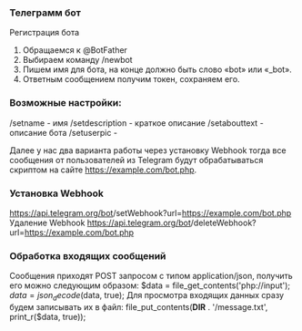 ### Телеграмм бот

Регистрация бота
1. Обращаемся к @BotFather
2. Выбираем команду /newbot
3. Пишем имя для бота, на конце должно быть слово «bot» или «_bot».
4. Ответным сообщением получим токен, сохраняем его.

### Возможные настройки:
/setname	- имя
/setdescription	- краткое описание
/setabouttext	- описание бота
/setuserpic	- 


Далее у нас два варианта работы через установку Webhook тогда все сообщения от пользователей из Telegram будут обрабатываться скриптом на сайте https://example.com/bot.php.

### Установка Webhook 
https://api.telegram.org/bot<token>/setWebhook?url=https://example.com/bot.php
Удаление Webhook 
https://api.telegram.org/bot<token>/deleteWebhook?url=https://example.com/bot.php


### Обработка входящих сообщений
Сообщения приходят POST запросом с типом application/json, получить его можно следующим образом:
$data = file_get_contents('php://input');
$data = json_decode($data, true);
Для просмотра входящих данных сразу будем записывать их в файл:
file_put_contents(__DIR__ . '/message.txt', print_r($data, true));

